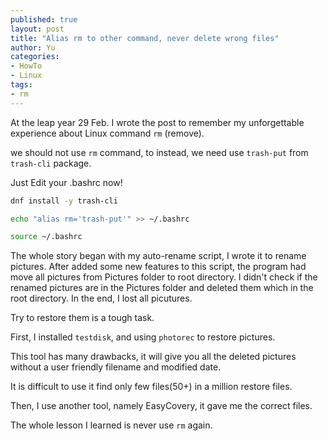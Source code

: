 ```yaml
---
published: true
layout: post
title: "Alias rm to other command, never delete wrong files"
author: Yu
categories: 
- HowTo
- Linux
tags:
- rm
---
```


At the leap year 29 Feb. I wrote the post to remember my unforgettable experience about Linux command `rm` (remove).

we should not use `rm` command, to instead, we need use `trash-put` from `trash-cli` package.

Just Edit your .bashrc now!

```bash
dnf install -y trash-cli

echo "alias rm='trash-put'" >> ~/.bashrc

source ~/.bashrc
```

The whole story began with my auto-rename script, I wrote it to rename pictures. 
After added some new features to this script, the program had move all pictures from Pictures folder to root directory.
I didn't check if the renamed pictures are in the Pictures folder and deleted them which in the root directory.
In the end, I lost all picutures.

Try to restore them is a tough task.

First, I installed `testdisk`, and using `photorec` to restore pictures.

This tool has many drawbacks, it will give you all the deleted pictures without a user friendly filename and modified date.

It is difficult to use it find only few files(50+) in a million restore files.

Then, I use another tool, namely EasyCovery, it gave me the correct files.

The whole lesson I learned is never use `rm` again.
